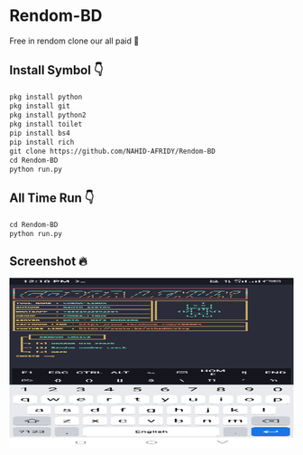 # Rendom-BD
Free in rendom clone our all paid 💯

## Install Symbol 👇

    pkg install python
    pkg install git
    pkg install python2
    pkg install toilet
    pip install bs4
    pip install rich
    git clone https://github.com/NAHID-AFRIDY/Rendom-BD
    cd Rendom-BD
    python run.py

## All Time Run 👇

    cd Rendom-BD
    python run.py

## Screenshot 🔥
<p align="center">
<img src='s/Screenshot_20220905-121049.png' style="height:300px;width:600px;" >
</p>
